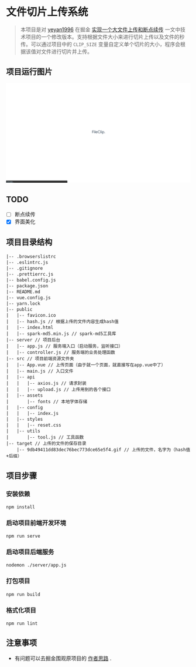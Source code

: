 # 文件切片上传系统

> 本项目是对 [yeyan1996](https://juejin.im/user/5ba9f38ce51d450e8477bd7a) 在掘金 [实现一个大文件上传和断点续传](https://juejin.im/post/5dff8a26e51d4558105420ed#heading-19) 一文中技术项目的一个修改版本。支持根据文件大小来进行切片上传以及文件的秒传。可以通过项目中的 `CLIP_SIZE` 变量自定义单个切片的大小，程序会根据该值对文件进行切片并上传。

## 项目运行图片
![项目图片](https://github.com/Zhou1eezZZ/Image/blob/master/fileclip.gif)

## TODO

- [ ] 断点续传
- [x] 界面美化

## 项目目录结构

```
|-- .browserslistrc
|-- .eslintrc.js
|-- .gitignore
|-- .prettierrc.js
|-- babel.config.js
|-- package.json
|-- README.md
|-- vue.config.js
|-- yarn.lock
|-- public
|   |-- favicon.ico
|   |-- hash.js // 根据上传的文件内容生成hash值
|   |-- index.html
|   |-- spark-md5.min.js // spark-md5工具库
|-- server // 项目后台
|   |-- app.js // 服务端入口（启动服务，监听接口）
|   |-- controller.js // 服务端的业务处理函数
|-- src // 项目前端资源文件夹
|   |-- App.vue // 上传页面（由于就一个页面，就直接写在app.vue中了）
|   |-- main.js // 入口文件
|   |-- api
|   |   |-- axios.js // 请求封装
|   |   |-- upload.js // 上传用到的各个接口
|   |-- assets
|       |-- fonts // 本地字体存储
|   |-- config
|   |   |-- index.js
|   |-- styles
|   |   |-- reset.css
|   |-- utils
|       |-- tool.js // 工具函数
|-- target // 上传的文件的保存目录
    |-- 9db49411dd83dec76bec773dce65e5f4.gif // 上传的文件，名字为（hash值+后缀）
```

## 项目步骤

### 安装依赖
```
npm install
```

### 启动项目前端开发环境
```
npm run serve
```

### 启动项目后端服务
```
nodemon ./server/app.js
```

### 打包项目
```
npm run build
```

### 格式化项目
```
npm run lint
```
## 注意事项

- 有问题可以去掘金围观原项目的 [作者思路](https://juejin.im/post/5dff8a26e51d4558105420ed#heading-19) .